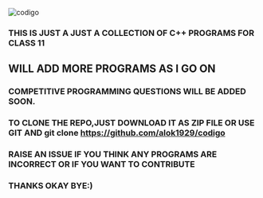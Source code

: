
![codigo](https://github.com/alok1929/codigo/blob/master/coddigo.png?raw=true)

### THIS IS JUST A JUST A COLLECTION OF C++ PROGRAMS FOR CLASS 11 
## WILL ADD MORE PROGRAMS AS I GO ON

### COMPETITIVE PROGRAMMING QUESTIONS WILL BE ADDED SOON.

### TO CLONE THE REPO,JUST DOWNLOAD IT AS ZIP FILE OR USE GIT AND git clone https://github.com/alok1929/codigo

### RAISE AN ISSUE  IF YOU THINK ANY PROGRAMS ARE INCORRECT OR IF YOU WANT TO CONTRIBUTE

### THANKS OKAY BYE:)
